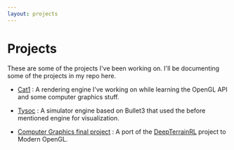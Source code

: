 ```yaml
---
layout: projects
---
```


# [](#header-1)Projects

These are some of the projects I've been working on. I'll be documenting some of the projects in my repo here.

*   [Cat1]({{site.baseurl}}/projects/cat1/)  : A rendering engine I've working on while learning the OpenGL API and some computer graphics stuff.

*	[Tysoc]({{site.baseurl}}/projects/tysoc/) : A simulator engine based on Bullet3 that used the before mentioned engine for visualization.

*	[Computer Graphics final project]({{site.baseurl}}/projects/cg/) : A port of the [DeepTerrainRL](https://github.com/xbpeng/DeepTerrainRL) project to Modern OpenGL.